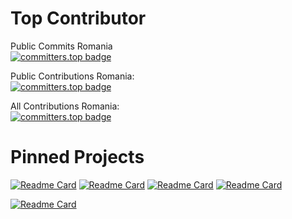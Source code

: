 # Top Contributor

Public Commits Romania </br>
[![committers.top badge](https://user-badge.committers.top/romania/vycdev.svg)](https://user-badge.committers.top/romania/vycdev)

Public Contributions Romania: </br>
[![committers.top badge](https://user-badge.committers.top/romania_public/vycdev.svg)](https://user-badge.committers.top/romania_public/vycdev)</br>

All Contributions Romania: </br>
[![committers.top badge](https://user-badge.committers.top/romania_private/vycdev.svg)](https://user-badge.committers.top/romania_private/vycdev)</br>


# Pinned Projects

[![Readme Card](https://github-readme-stats.vercel.app/api/pin/?username=vycdev&description_lines_count=1&repo=infinity-tic-tac-toe&theme=github_dark&show_owner=true)](https://github.com/vycdev/infinity-tic-tac-toe)
[![Readme Card](https://github-readme-stats.vercel.app/api/pin/?username=prescientmoon&description_lines_count=1&repo=doffycup&theme=github_dark&show_owner=true)](https://github.com/prescientmoon/doffycup)
[![Readme Card](https://github-readme-stats.vercel.app/api/pin/?username=CCodeCommunity&description_lines_count=1&repo=Codify&theme=github_dark&show_owner=true)](https://github.com/CCodeCommunity/Codify)
[![Readme Card](https://github-readme-stats.vercel.app/api/pin/?username=vycdev&description_lines_count=1&repo=cequel-interpreter-lib&theme=github_dark&show_owner=true)](https://github.com/vycdev/cequel-interpreter-lib)

[![Readme Card](https://github-readme-stats.vercel.app/api/pin/?username=vycdev&repo=vscode-todo-plus-two&description_lines_count=1&theme=github_dark&show_owner=true)](https://github.com/vycdev/vscode-todo-plus-two)
